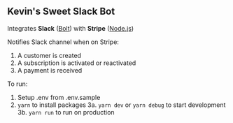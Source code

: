 ## Kevin's Sweet Slack Bot

Integrates **Slack** ([Bolt](https://slack.dev/bolt-js/tutorial/getting-started))
with **Stripe** ([Node.js](https://github.com/stripe/stripe-node))

Notifies Slack channel when on Stripe:
1. A customer is created
2. A subscription is activated or reactivated
3. A payment is received

To run:
1. Setup .env from .env.sample
2. `yarn` to install packages
3a. `yarn dev` or `yarn debug` to start development
3b. `yarn run` to run on production
